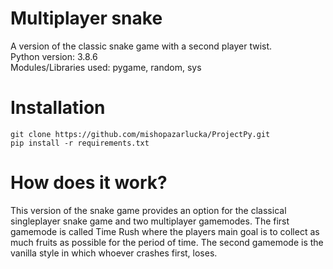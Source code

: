 # Multiplayer snake
A version of the classic snake game with a second player twist. <br />
Python version: 3.8.6 <br />
Modules/Libraries  used: pygame, random, sys 

# Installation
`git clone https://github.com/mishopazarlucka/ProjectPy.git` <br />
`pip install -r requirements.txt`

# How does it work?
This version of the snake game provides an option for the classical singleplayer snake game and two multiplayer gamemodes.
The first gamemode is called Time Rush where the players main goal is to collect as much fruits as possible for the period of time.
The second gamemode is the vanilla style in which whoever crashes first, loses.
